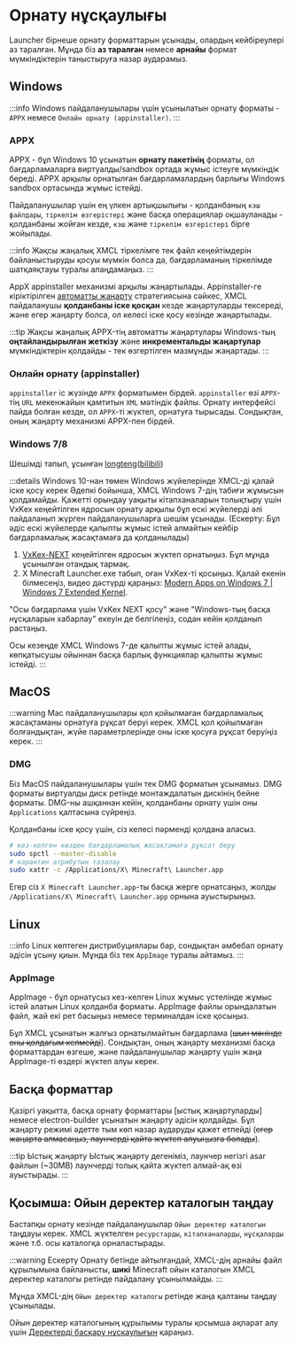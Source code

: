 # Орнату нұсқаулығы

Launcher бірнеше орнату форматтарын ұсынады, олардың кейбіреулері аз таралған. Мұнда біз **аз таралған** немесе **арнайы** формат мүмкіндіктерін таныстыруға назар аударамыз.

## Windows

:::info
Windows пайдаланушылары үшін ұсынылатын орнату форматы - `APPX` немесе `Онлайн орнату (appinstaller)`.
:::

### APPX

APPX - бұл Windows 10 ұсынатын **орнату пакетінің** форматы, ол бағдарламаларға виртуалды/sandbox ортада жұмыс істеуге мүмкіндік береді. APPX арқылы орнатылған бағдарламалардың барлығы Windows sandbox ортасында жұмыс істейді.

Пайдаланушылар үшін ең үлкен артықшылығы - қолданбаның `кэш файлдары`, `тіркелім өзгерістері` және басқа операциялар оқшауланады - қолданбаны жойған кезде, `кэш` және `тіркелім өзгерістері` бірге жойылады.

:::info Жақсы жаңалық
XMCL тіркелімге тек файл кеңейтімдерін байланыстыруды қосуы мүмкін болса да, бағдарламаның тіркелімде шатқаяқтауы туралы алаңдамаңыз.
:::

AppX appinstaller механизмі арқылы жаңартылады. Appinstaller-ге кіріктірілген [автоматты жаңарту](https://learn.microsoft.com/en-us/windows/msix/app-installer/auto-update-and-repair--overview#automatic-updates) стратегиясына сәйкес, XMCL пайдаланушы **қолданбаны іске қосқан** кезде жаңартуларды тексереді, және егер жаңарту болса, ол келесі іске қосу кезінде жаңартылады.

:::tip Жақсы жаңалық
APPX-тің автоматты жаңартулары Windows-тың **оңтайландырылған жеткізу** және **инкрементальды жаңартулар** мүмкіндіктерін қолдайды - тек өзгертілген мазмұнды жаңартады.
:::

### Онлайн орнату (appinstaller)

`appinstaller` іс жүзінде `APPX` форматымен бірдей. `appinstaller` өзі `APPX`-тің `URL` мекенжайын қамтитын `XML` мәтіндік файлы. Орнату интерфейсі пайда болған кезде, ол `APPX`-ті жүктеп, орнатуға тырысады. Сондықтан, оның жаңарту механизмі APPX-пен бірдей.

### Windows 7/8

Шешімді тапып, ұсынған [longteng](https://github.com/longteng-H)([bilibili](https://space.bilibili.com/1030667057))

:::details Windows 10-нан төмен Windows жүйелерінде XMCL-ді қалай іске қосу керек
Әдепкі бойынша, XMCL Windows 7-дің табиғи жұмысын қолдамайды. Қажетті орындау уақыты кітапханаларын толықтыру үшін VxKex кеңейтілген ядросын орнату арқылы бұл ескі жүйелерді әлі пайдаланып жүрген пайдаланушыларға шешім ұсынады. (Ескерту: Бұл әдіс ескі жүйелерде қалыпты жұмыс істей алмайтын кейбір бағдарламалық жасақтамаға да қолданылады)

1. [VxKex-NEXT](https://github.com/YuZhouRen86/VxKex-NEXT) кеңейтілген ядросын жүктеп орнатыңыз. Бұл мұнда ұсынылған отандық тармақ.
2. X Minecraft Launcher.exe табып, оған VxKex-ті қосыңыз. Қалай екенін білмесеңіз, видео дәстүрді қараңыз: [Modern Apps on Windows 7 | Windows 7 Extended Kernel](https://www.youtube.com/watch?v=zl7AsxtoPV8).

"Осы бағдарлама үшін VxKex NEXT қосу" және "Windows-тың басқа нұсқаларын хабарлау" екеуін де белгілеңіз, содан кейін қолданып растаңыз.

Осы кезеңде XMCL Windows 7-де қалыпты жұмыс істей алады, көпқатысушы ойыннан басқа барлық функциялар қалыпты жұмыс істейді.
:::

## MacOS

:::warning
Mac пайдаланушылары қол қойылмаған бағдарламалық жасақтаманы орнатуға рұқсат беруі керек.
XMCL қол қойылмаған болғандықтан, жүйе параметрлерінде оны іске қосуға рұқсат беруіңіз керек.
:::

### DMG

Біз MacOS пайдаланушылары үшін тек DMG форматын ұсынамыз. DMG форматы виртуалды диск ретінде монтаждалатын дискінің бейне форматы. DMG-ны ашқаннан кейін, қолданбаны орнату үшін оны `Applications` қалтасына сүйреңіз.

Қолданбаны іске қосу үшін, сіз келесі пәрменді қолдана аласыз.

```sh
# кез-келген көзден бағдарламалық жасақтамаға рұқсат беру
sudo spctl --master-disable
# карантин атрибутын тазалау
sudo xattr -c /Applications/X\ Minecraft\ Launcher.app
```

Егер сіз `X Minecraft Launcher.app`-ты басқа жерге орнатсаңыз, жолды `/Applications/X\ Minecraft\ Launcher.app` орнына ауыстырыңыз.

## Linux

:::info
Linux көптеген дистрибуциялары бар, сондықтан әмбебап орнату әдісін ұсыну қиын. Мұнда біз тек `AppImage` туралы айтамыз.
:::

### AppImage

AppImage - бұл орнатусыз кез-келген Linux жұмыс үстелінде жұмыс істей алатын Linux қолданба форматы. AppImage файлы орындалатын файл, жай екі рет басыңыз немесе терминалдан іске қосыңыз.

Бұл XMCL ұсынатын жалғыз орнатылмайтын бағдарлама (~~шын мәнінде оны қолдағым келмейді~~). Сондықтан, оның жаңарту механизмі басқа форматтардан өзгеше, және пайдаланушылар жаңарту үшін жаңа AppImage-ті өздері жүктеп алуы керек.

## Басқа форматтар

Қазіргі уақытта, басқа орнату форматтары [ыстық жаңартуларды] немесе electron-builder ұсынатын жаңарту әдісін қолдайды. Бұл жаңарту режимі әдетте тым көп назар аударуды қажет етпейді (~~егер жаңарта алмасаңыз, лаунчерді қайта жүктеп алуыңызға болады~~).

:::tip Ыстық жаңарту
Ыстық жаңарту дегеніміз, лаунчер негізгі asar файлын (~30MB) лаунчерді толық қайта жүктеп алмай-ақ өзі ауыстырады.
:::

## Қосымша: Ойын деректер каталогын таңдау

Бастапқы орнату кезінде пайдаланушылар `Ойын деректер каталогын` таңдауы керек. XMCL жүктелген `ресурстарды`, `кітапханаларды`, `нұсқаларды` және т.б. осы каталогқа орналастырады.

:::warning Ескерту
Орнату бетінде айтылғандай, XMCL-дің арнайы файл құрылымына байланысты, **шикі** Minecraft ойын каталогын XMCL деректер каталогы ретінде пайдалану ұсынылмайды.
:::

Мұнда XMCL-дің `Ойын деректер каталогы` ретінде жаңа қалтаны таңдау ұсынылады.

Ойын деректер каталогының құрылымы туралы қосымша ақпарат алу үшін [Деректерді басқару нұсқаулығын](/en/guide/manage.md#minecraft-related-data) қараңыз.
